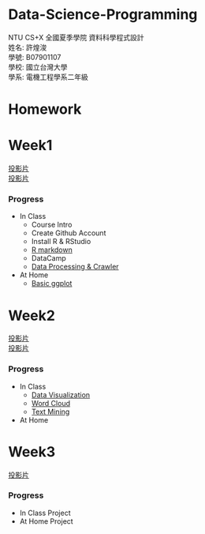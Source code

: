 # Data-Science-Programming
NTU CS+X 全國夏季學院 資料科學程式設計<br>
姓名: 許煌浚<br>
學號: B07901107<br>
學校: 國立台灣大學<br>
學系: 電機工程學系二年級<br>
# Homework
# Week1
[投影片](https://docs.google.com/presentation/d/e/2PACX-1vRNotYqGl42khFyyjuiRYQ9cOOwNsBgGXgW-IBoIJDdiG6T2Adw2X-SO4dDGPhKqd7JlEb3ku9Hmn_7/pub?start=false&loop=false&delayms=3000&slide=id.g5ce9092a6b_0_520)<br>
[投影片](https://docs.google.com/presentation/d/e/2PACX-1vSx3-g4Z4LgimZKlKfk_L2gH00mDAyQo8DIugatiEXtCUI7hRNuxNtzzuobjLy-VadSpuohEsh4OeqK/pub?start=false&loop=false&delayms=3000&slide=id.g5d1ae76c4f_0_142)<br>
### Progress ###
- In Class
    - Course Intro
    - Create Github Account
    - Install R & RStudio
    - [R markdown](https://huangchunhsu.github.io/Data-Science-Programming/Week1/test.html)
    - DataCamp
    - [Data Processing & Crawler](https://huangchunhsu.github.io/Data-Science-Programming/Week2/DataProcessingCrawler.html)
- At Home
    - [Basic ggplot](https://huangchunhsu.github.io/Data-Science-Programming/Week1/Iris.html)
# Week2

[投影片](https://docs.google.com/presentation/d/e/2PACX-1vTvdUOo9w0RFYs8NBIr7svtShHutVeipc9zAMFJN8Bq2LzVCwBpvEO5ChIfaoRjspZDAJSMbJOjWBL8/pub?start=false&loop=false&delayms=3000&slide=id.g5d1dc87b2b_0_716)<br>
[投影片](https://docs.google.com/presentation/d/e/2PACX-1vRGRc4TLe_rffXaSlWPU7rWZx4fQ7HxMcwHXbTAxfWh6xwlBtM9rxA1rfHI5eM-2GaxkMGC2NMSnUj5/pub?start=false&loop=false&delayms=3000&slide=id.g5d365b685b_0_78)<br>
### Progress ###
- In Class
    - [Data Visualization](https://huangchunhsu.github.io/Data-Science-Programming/Week2/DataVisualization3.html)
    - [Word Cloud](https://huangchunhsu.github.io/Data-Science-Programming/Week2/wordcloud.html)
    - [Text Mining](https://huangchunhsu.github.io/Data-Science-Programming/Week2/txtmining.html)
- At Home
    
# Week3
[投影片](https://docs.google.com/presentation/d/e/2PACX-1vSzngDJuRE8e5nuP_f8muXnSXuKQPVqmVCT2y41lmqnBw6btgm1kC8OL9WH7FjbiFm4kIKkdWxu8as7/pub?start=false&loop=false&delayms=3000&slide=id.g5dcc728c9e_0_571)
### Progress ###
- In Class
    Project
- At Home
    Project
